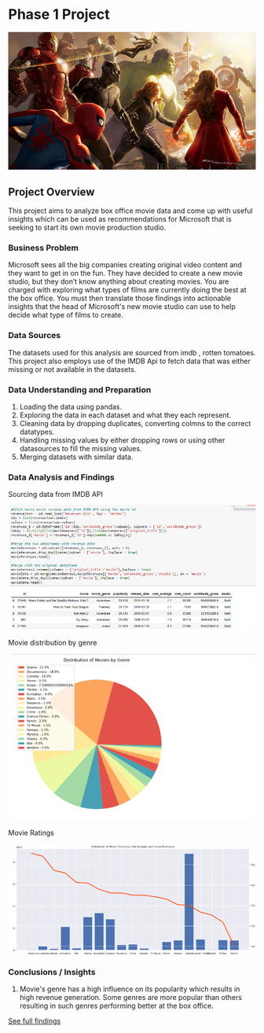 # Phase 1 Project



![](./Images/marvel.jpg)

## Project Overview

This project aims to analyze box office movie data and come up with useful insights which can be used as recommendations for Microsoft that is seeking to start its own movie production studio.

### Business Problem

Microsoft sees all the big companies creating original video content and they want to get in on the fun. They have decided to create a new movie studio, but they don’t know anything about creating movies. You are charged with exploring what types of films are currently doing the best at the box office. You must then translate those findings into actionable insights that the head of Microsoft's new movie studio can use to help decide what type of films to create.

### Data Sources

The datasets used for this analysis are sourced from imdb , rotten tomatoes. This project also employs use of the IMDB Api to fetch data that was either missing or not available in the datasets.

 ### Data Understanding and Preparation
 1. Loading the data using pandas.
 2. Exploring the data in each dataset and what they each represent.
 3. Cleaning data by dropping duplicates, converting colmns to the correct datatypes.
4. Handling missing values by either dropping rows or using other datasources to fill the missing values.
 3. Merging datasets with similar data.
 


### Data Analysis and Findings


Sourcing data from IMDB API


![](./Images/analysis.png)


Movie distribution by genre


![](./Images/Capture.png)


Movie Ratings

![](./Images/graph2.png)


### Conclusions / Insights

1. Movie's genre has a high influence on its popularity which results in high revenue generation. Some genres are more popular than others resulting in such genres performing better at the box office.


<a href="https://github.com/AmanyaKaren/dsc-phase-1-project/blob/master/student.ipynb">See full findings <a>